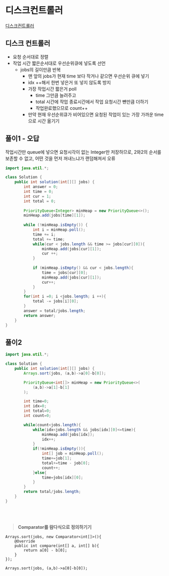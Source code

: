 # 디스크컨트롤러

[디스크컨트롤러](https://school.programmers.co.kr/learn/courses/30/lessons/42627)

## 디스크 컨트롤러
+ 요청 순서대로 정렬
+ 작업 시간 짧은순서대로 우선순위큐에 넣도록 선언 
  + jobs의 길이만큼 반복
    + 맨 앞의 jobs가 현재 time 보다 작거나 같으면 우선순위 큐에 넣기
    + idx ++해서 한번 넣은거 또 넣지 않도록 방지 
    + 가장 작업시간 짧은거 poll 
      + time 그만큼 늘려주고
      + total 시간에 작업 종료시간에서 작업 요청시간 뺸만큼 더하기
      + 작업완료했으므로 count++
    + 만약 현재 우선순위큐가 비어있으면 요청된 작업이 있는 가장 가까운 time으로 시간 옮기기 

## 풀이1 - 오답
작업시간만 queue에 넣으면 요청시각이 없는 Integer만 저장하므로, 2와2의 순서를 보존할 수 없고, 어떤 것을 먼저 꺼내느냐가 랜덤해져서 오류 

```java
import java.util.*; 

class Solution {
    public int solution(int[][] jobs) {
        int answer = 0;
        int time = 0; 
        int cur = 1; 
        int total = 0; 
        
        PriorityQueue<Integer> minHeap = new PriorityQueue<>();
        minHeap.add(jobs[time][1]);
        
        while (!minHeap.isEmpty()) {
            int i = minHeap.poll();
            time += i; 
            total += time;
            while(cur < jobs.length && time >= jobs[cur][0]){
                minHeap.add(jobs[cur][1]);
                cur ++;
            }
            
            if (minHeap.isEmpty() && cur < jobs.length){
                time = jobs[cur][0];
                minHeap.add(jobs[cur][1]);
                cur++;
            }
        }
        for(int i =0; i <jobs.length; i ++){
            total -= jobs[i][0]; 
        }
        answer = total/jobs.length;
        return answer;
    }
}

```

## 풀이2

```java
import java.util.*;

class Solution {
    public int solution(int[][] jobs) {
        Arrays.sort(jobs, (a,b)->a[0]-b[0]);

        PriorityQueue<int[]> minHeap = new PriorityQueue<>(
            (a,b)->a[1]-b[1]
        );

        int time=0;
        int idx=0;
        int total=0;
        int count=0;

        while(count<jobs.length){
            while(idx<jobs.length && jobs[idx][0]<=time){
                minHeap.add(jobs[idx]);
                idx++;
            }
            if(!minHeap.isEmpty()){
                int[] job = minHeap.poll();
                time+=job[1];
                total+=time - job[0];
                count++;
            }else{
                time=jobs[idx][0];
            }
        }
        return total/jobs.length;
    }
}
```
<br><br>
>**Comparator를 람다식으로 정의하기기**
```
Arrays.sort(jobs, new Comparator<int[]>(){
    @Override
    public int compare(int[] a, int[] b){
        return a[0] - b[0];
    }
});
```
```
Arrays.sort(jobs, (a,b)->a[0]-b[0]);
```
